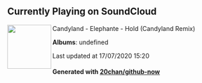 ## Currently Playing on SoundCloud

[<img align="left" width="100" src="https://i1.sndcdn.com/artworks-000198407999-86lt6e-t120x120.jpg">](https://soundcloud.com/candylanddjs/hold)

Candyland - Elephante - Hold (Candyland Remix)

**Albums**: undefined

Last updated at 17/07/2020 15:20

#### Generated with [20chan/github-now](https://github.com/20chan/github-now)


<!--
**20chan/20chan** is a ✨ _special_ ✨ repository because its `README.md` (this file) appears on your GitHub profile.

Here are some ideas to get you started:

- 🔭 I’m currently working on ...
- 🌱 I’m currently learning ...
- 👯 I’m looking to collaborate on ...
- 🤔 I’m looking for help with ...
- 💬 Ask me about ...
- 📫 How to reach me: ...
- 😄 Pronouns: ...
- ⚡ Fun fact: ...
-->
